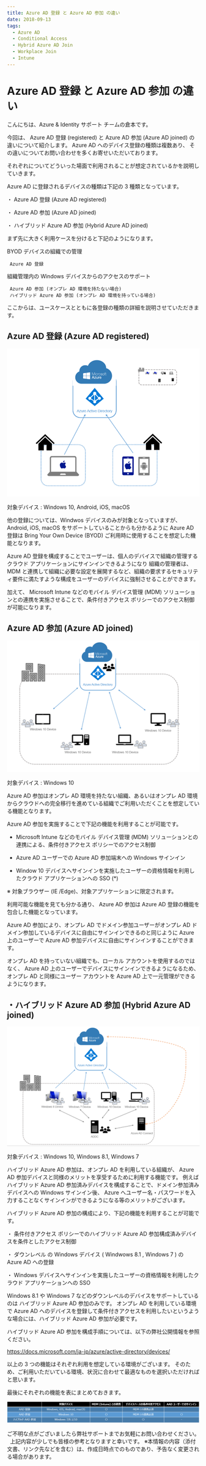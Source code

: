 ```yaml
---
title: Azure AD 登録 と Azure AD 参加 の違い
date: 2018-09-13
tags:
  - Azure AD
  - Conditional Access
  - Hybrid Azure AD Join
  - Workplace Join
  - Intune
---
```


# Azure AD 登録 と Azure AD 参加 の違い

こんにちは、Azure & Identity サポート チームの倉本です。

今回は、 Azure AD 登録 (registered) と Azure AD 参加 (Azure AD joined) の違いについて紹介します。
Azure AD へのデバイス登録の種類は複数あり、 その違いについてお問い合わせを多くお寄せいただいております。

それぞれについてどういった場面で利用されることが想定されているかを説明していきます。

Azure AD に登録されるデバイスの種類は下記の 3 種類となっています。

・ Azure AD 登録 (Azure AD registered)

・ Azure AD 参加 (Azure AD joined)

・ ハイブリッド Azure AD 参加 (Hybrid Azure AD joined)

まず先に大きく利用ケースを分けると下記のようになります。

BYOD デバイスの組織での管理

     Azure AD 登録

組織管理内の Windows デバイスからのアクセスのサポート

     Azure AD 参加 (オンプレ AD 環境を持たない場合)
     ハイブリッド Azure AD 参加 (オンプレ AD 環境を持っている場合)

ここからは、ユースケースとともに各登録の種類の詳細を説明させていただきます。


## Azure AD 登録 (Azure AD registered)

![](./azure-ad-join-vs-azure-ad-device-registration/AzureADRegistered.png)


対象デバイス : Windows 10, Android, iOS, macOS

他の登録については、Windwos デバイスのみが対象となっていますが、 Android, iOS, macOS をサポートしていることからも分かるように
Azure AD 登録は Bring Your Own Device (BYOD) ご利用時に使用することを想定した機能となります。

Azure AD 登録を構成することでユーザーは、個人のデバイスで組織の管理するクラウド アプリケーションにサインインできるようになり
組織の管理者は、 MDM と連携して組織に必要な設定を展開するなど、組織の要求するセキュリティ要件に満たすような構成をユーザーのデバイスに強制させることができます。

加えて、 Microsoft Intune などのモバイル デバイス管理 (MDM) ソリューションとの連携を実施させることで、条件付きアクセス ポリシーでのアクセス制御が可能になります。




## Azure AD 参加 (Azure AD joined)

![](./azure-ad-join-vs-azure-ad-device-registration/AzureADJoined.png)

対象デバイス : Windows 10

Azure AD 参加はオンプレ AD 環境を持たない組織、あるいはオンプレ AD 環境からクラウドへの完全移行を進めている組織でご利用いただくことを想定している機能となります。

Azure AD 参加を実施することで下記の機能を利用することが可能です。

- Microsoft Intune などのモバイル デバイス管理 (MDM) ソリューションとの連携による、条件付きアクセス ポリシーでのアクセス制御

- Azure AD ユーザーでの Azure AD 参加端末への Windows サインイン

- Window 10 デバイスへサインインを実施したユーザーの資格情報を利用したクラウド アプリケーションへの SSO (*)

※ 対象ブラウザー (IE /Edge)、対象アプリケーションに限定されます。

利用可能な機能を見ても分かる通り、 Azure AD 参加は Azure AD 登録の機能を包合した機能となっています。 

Azure AD 参加により、オンプレ AD でドメイン参加ユーザーがオンプレ AD ドメイン参加しているデバイスに自由にサインインできるのと同じように Azure 上のユーザーで Azure AD 参加デバイスに自由にサインインすることができます。

オンプレ AD を持っていない組織でも、ローカル アカウントを使用するのではなく、 Azure AD 上のユーザーでデバイスにサインインできるようになるため、オンプレ AD と同様にユーザー アカウントを Azure AD 上で一元管理ができるようになります。


## ・ハイブリッド Azure AD 参加 (Hybrid Azure AD joined)

![](./azure-ad-join-vs-azure-ad-device-registration/HybridAzureADJoined.png)

対象デバイス : Windows 10, Windows 8.1, Windows 7

ハイブリッド Azure AD 参加は、オンプレ AD を利用している組織が、 Azure AD 参加デバイスと同様のメリットを享受するために利用する機能です。
例えばハイブリッド Azure AD 参加済みデバイスを構成することで、ドメイン参加済みデバイスへの Windows サインイン後、 Azure へユーザー名・パスワードを入力することなくサインインができるようになる等のメリットがございます。

ハイブリッド Azure AD 参加の構成により、下記の機能を利用することが可能です。

・ 条件付きアクセス ポリシーでのハイブリッド Azure AD 参加構成済みデバイスを条件としたアクセス制御

・ ダウンレベル の Windows デバイス ( Windwows 8.1 , Windows 7 ) の Azure AD への登録

・ Windows デバイスへサインインを実施したユーザーの資格情報を利用したクラウド アプリケーションへの SSO

Windows 8.1 や Windows 7 などのダウンレベルのデバイスをサポートしているのは ハイブリッド Azure AD 参加のみです。
オンプレ AD を利用している環境で Azure AD へのデバイスを登録して条件付きアクセスを利用したいというような場合には、ハイブリッド Azure AD 参加が必要です。

ハイブリッド Azure AD 参加を構成手順については、以下の弊社公開情報を参照ください。

https://docs.microsoft.com/ja-jp/azure/active-directory/devices/

以上の 3 つの機能はそれぞれ利用を想定している環境がございます。
そのため、ご利用いただいている環境、状況に合わせて最適なものを選択いただければと思います。

最後にそれぞれの機能を表にまとめておきます。

![](./azure-ad-join-vs-azure-ad-device-registration/CorrelationTable.png)

ご不明な点がございましたら弊社サポートまでお気軽にお問い合わせください。
 
上記内容が少しでも皆様の参考となりますと幸いです。
※本情報の内容（添付文書、リンク先などを含む）は、作成日時点でのものであり、予告なく変更される場合があります。
